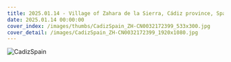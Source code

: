 ```yaml
---
title: 2025.01.14 - Village of Zahara de la Sierra, Cádiz province, Spain (© SEN LI/Getty Images)
date: 2025.01.14 00:00:00
cover_index: /images/thumbs/CadizSpain_ZH-CN0032172399_533x300.jpg
cover_detail: /images/CadizSpain_ZH-CN0032172399_1920x1080.jpg
---
```


![CadizSpain](/images/CadizSpain_ZH-CN0032172399_1920x1080.jpg)
